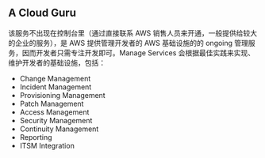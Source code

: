 ## A Cloud Guru
该服务不出现在控制台里（通过直接联系 AWS 销售人员来开通，一般提供给较大的企业的服务），是 AWS 提供管理开发者的 AWS 基础设施的的 ongoing 管理服务，因而开发者只需专注开发即可。Manage Services 会根据最佳实践来实现、维护开发者的基础设施，包括：  
* Change Management
* Incident Management
* Provisioning Management
* Patch Management
* Access Management
* Security Management
* Continuity Management
* Reporting
* ITSM Integration